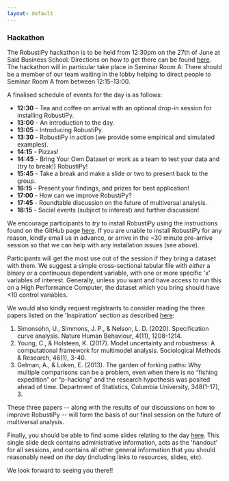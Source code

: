 ```yaml
---
layout: default
---
```


### Hackathon

The RobustiPy hackathon is to be held from 12:30pm on the 27th of June at Said Business School. Directions on how to get there can be found [here](https://www.sbs.ox.ac.uk/about-us/venue-hire/organiser-and-delegate-information/directions-park-end-street). The hackathon will in particular take place in Seminar Room A: There should be a member of our team waiting in the lobby helping to direct people to Seminar Room A from between 12:15-13:00.

A finalised schedule of events for the day is as follows:

- **12:30** - Tea and coffee on arrival with an optional drop-in session for installing RobustiPy.
- **13:00** - An introduction to the day.
- **13:05** - Introducing RobustiPy.
- **13:30** - RobustiPy in action (we provide some empirical and simulated examples).
- **14:15** - Pizzas!
- **14:45** - Bring Your Own Dataset or work as a team to test your data and (try to break!) RobustiPy!
- **15:45** - Take a break and make a slide or two to present back to the group.
- **16:15** - Present your findings, and prizes for best application!
- **17:00** - How can we improve RobustiPy?
- **17:45** - Roundtable discussion on the future of multiversal analysis.
- **18:15** - Social events (subject to interest) and further discussion!

We encourage participants to _try_ to install RobustiPy using the instructions found on the GitHub page [here](https://github.com/RobustiPy/robustipy). If you are unable to install RobustiPy for any reason, kindly email us in advance, or arrive in the ~30 minute pre-arrive session so that we can help with any installation issues (see above).

Participants will get the most use out of the session if they bring a dataset with them. We suggest a simple cross-sectional tabular file with _either_ a binary _or_ a continuous dependent variable, with one or more specific 'x' variables of interest. Generally, unless you want and have access to run this on a High Performance Computer, the dataset which you bring should have <10 control variables.

We would also kindly request registrants to consider reading the three papers listed on the 'Inspiration' section as described [here](https://robustipy.github.io/):

1. Simonsohn, U., Simmons, J. P., & Nelson, L. D. (2020). Specification curve analysis. Nature Human Behaviour, 4(11), 1208-1214.
2. Young, C., & Holsteen, K. (2017). Model uncertainty and robustness: A computational framework for multimodel analysis. Sociological Methods & Research, 46(1), 3-40.
3. Gelman, A., & Loken, E. (2013). The garden of forking paths: Why multiple comparisons can be a problem, even when there is no “fishing expedition” or “p-hacking” and the research hypothesis was posited ahead of time. Department of Statistics, Columbia University, 348(1-17), 3.

These three papers -- along with the results of our discussions on how to improve RobustiPy -- will form the basis of our final session on the future of multiversal analysis.

Finally, you should be able to find some slides relating to the day [here](https://robustipy.github.io/slides/robustipy_hackathon.pdf). This single slide deck contains administrative information, acts as the 'handout' for all sessions, and contains all other general information that you should reasonably need _on the day_ (including links to resources, slides, etc).

We look forward to seeing you there!!